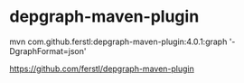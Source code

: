 

# depgraph-maven-plugin
mvn com.github.ferstl:depgraph-maven-plugin:4.0.1:graph '-DgraphFormat=json'

https://github.com/ferstl/depgraph-maven-plugin
